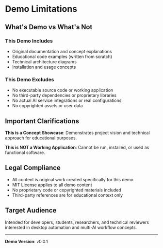 # Demo Limitations

## What's Demo vs What's Not

### This Demo Includes
- Original documentation and concept explanations
- Educational code examples (written from scratch)
- Technical architecture diagrams
- Installation and usage concepts

### This Demo Excludes
- No executable source code or working application
- No third-party dependencies or proprietary libraries
- No actual AI service integrations or real configurations
- No copyrighted assets or user data

## Important Clarifications

**This is a Concept Showcase**: Demonstrates project vision and technical approach for educational purposes.

**This is NOT a Working Application**: Cannot be run, installed, or used as functional software.

## Legal Compliance

- All content is original work created specifically for this demo
- MIT License applies to all demo content
- No proprietary code or copyrighted materials included
- Third-party references are for educational context only

## Target Audience

Intended for developers, students, researchers, and technical reviewers interested in desktop automation and multi-AI workflow concepts.

---

**Demo Version**: v0.0.1